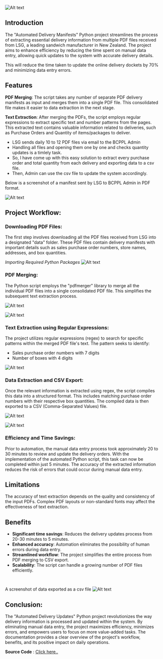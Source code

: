 ﻿![Alt text](images/Banner.png)
## Introduction
The "Automated Delivery Manifests" Python project streamlines the process of extracting essential delivery information from multiple PDF files received from LSG, a leading sandwich manufacturer in New Zealand. The project aims to enhance efficiency by reducing the time spent on manual data entry, allowing quick updates to the system with accurate delivery details.

This will reduce the time taken to update the online delivery dockets by 70% and minimizing data entry errors.

## Features
**PDF Merging**: The script takes any number of separate PDF delivery manifests as input and merges them into a single PDF file. This consolidated file makes it easier to data extraction in the next stage.

**Text Extraction**: After merging the PDFs, the script employs regular expressions to extract specific text and number patterns from the pages. This extracted text contains valuable information related to deliveries, such as Purchase Orders and Quantity of items/packages to deliver.

- LSG sends daily 10 to 12 PDF files via email to the BCPPL Admin
- Handling all files and opening them one by one and checks quantity updates is a timlely task.
- So, I have come up with this easy solution to extract every purchase order and total quantity from each delivery and exporting data to a csv file.
- Then, Admin can use the csv file to update the system accordingly.

Below is a screenshot of a manifest sent by LSG to BCPPL Admin in PDF format.

![Alt text](Screenshots/PDF-data-to-extract.png)

## Project Workflow:

### Downloading PDF Files:
The first step involves downloading all the PDF files received from LSG into a designated "data" folder. These PDF files contain delivery manifests with important details such as sales purchase order numbers, store names, addresses, and box quantities.

*Importing Required Python Packages*
![Alt text](<Code Snippets/Import_Packages.png>)
### PDF Merging:
The Python script employs the "pdfmerger" library to merge all the individual PDF files into a single consolidated PDF file. This simplifies the subsequent text extraction process.

![Alt text](<Code Snippets/PDF_Merger.png>)

![Alt text](<Code Snippets/PDF_Reader.png>)

### Text Extraction using Regular Expressions:
The project utilizes regular expressions (regex) to search for specific patterns within the merged PDF file's text. The pattern seeks to identify:

- Sales purchase order numbers with 7 digits
- Number of boxes with 4 digits

![Alt text](<Code Snippets/Regex.png>)

### Data Extraction and CSV Export:
Once the relevant information is extracted using regex, the script compiles this data into a structured format. This includes matching purchase order numbers with their respective box quantities. The compiled data is then exported to a CSV (Comma-Separated Values) file.

![Alt text](<Code Snippets/Split.png>)

![Alt text](<Code Snippets/csv_export.png>)


### Efficiency and Time Savings:
Prior to automation, the manual data entry process took approximately 20 to 30 minutes to review and update the delivery orders. With the implementation of the automated Python script, this task can now be completed within just 5 minutes. The accuracy of the extracted information reduces the risk of errors that could occur during manual data entry.


## Limitations
The accuracy of text extraction depends on the quality and consistency of the input PDFs.
Complex PDF layouts or non-standard fonts may affect the effectiveness of text extraction.

## Benefits

- **Significant time savings**: Reduces the delivery updates process from 20-30 minutes to 5 minutes.
- **Enhanced accuracy**: Automation eliminates the possibility of human errors during data entry.
- **Streamlined workflow**: The project simplifies the entire process from PDF merging to CSV export.
- **Scalability**: The script can handle a growing number of PDF files efficiently.

<br>

A screenshot of data exported as a csv file
![Alt text](Screenshots/exported_csv.png)


## Conclusion:
The "Automated Delivery Updates" Python project revolutionizes the way delivery information is processed and updated within the system. By eliminating manual data entry, the project maximizes efficiency, minimizes errors, and empowers users to focus on more value-added tasks. The documentation provides a clear overview of the project's workflow, benefits, and its positive impact on daily operations.

**Source Code** : 
[Click here..](Screenshots/LSG-Project.pdf)